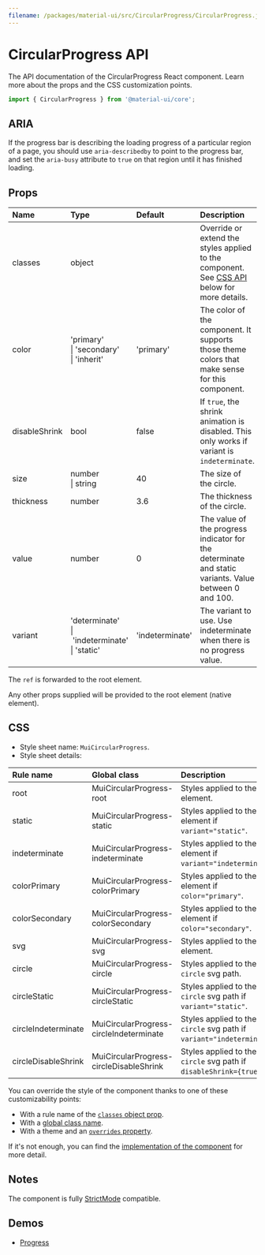 ```yaml
---
filename: /packages/material-ui/src/CircularProgress/CircularProgress.js
---
```


<!--- This documentation is automatically generated, do not try to edit it. -->

# CircularProgress API

<p class="description">The API documentation of the CircularProgress React component. Learn more about the props and the CSS customization points.</p>

```js
import { CircularProgress } from '@material-ui/core';
```

## ARIA

If the progress bar is describing the loading progress of a particular region of a page,
you should use `aria-describedby` to point to the progress bar, and set the `aria-busy`
attribute to `true` on that region until it has finished loading.

## Props

| Name | Type | Default | Description |
|:-----|:-----|:--------|:------------|
| <span class="prop-name">classes</span> | <span class="prop-type">object</span> |  | Override or extend the styles applied to the component. See [CSS API](#css) below for more details. |
| <span class="prop-name">color</span> | <span class="prop-type">'primary'<br>&#124;&nbsp;'secondary'<br>&#124;&nbsp;'inherit'</span> | <span class="prop-default">'primary'</span> | The color of the component. It supports those theme colors that make sense for this component. |
| <span class="prop-name">disableShrink</span> | <span class="prop-type">bool</span> | <span class="prop-default">false</span> | If `true`, the shrink animation is disabled. This only works if variant is `indeterminate`. |
| <span class="prop-name">size</span> | <span class="prop-type">number<br>&#124;&nbsp;string</span> | <span class="prop-default">40</span> | The size of the circle. |
| <span class="prop-name">thickness</span> | <span class="prop-type">number</span> | <span class="prop-default">3.6</span> | The thickness of the circle. |
| <span class="prop-name">value</span> | <span class="prop-type">number</span> | <span class="prop-default">0</span> | The value of the progress indicator for the determinate and static variants. Value between 0 and 100. |
| <span class="prop-name">variant</span> | <span class="prop-type">'determinate'<br>&#124;&nbsp;'indeterminate'<br>&#124;&nbsp;'static'</span> | <span class="prop-default">'indeterminate'</span> | The variant to use. Use indeterminate when there is no progress value. |

The `ref` is forwarded to the root element.

Any other props supplied will be provided to the root element (native element).

## CSS

- Style sheet name: `MuiCircularProgress`.
- Style sheet details:

| Rule name | Global class | Description |
|:-----|:-------------|:------------|
| <span class="prop-name">root</span> | <span class="prop-name">MuiCircularProgress-root</span> | Styles applied to the root element.
| <span class="prop-name">static</span> | <span class="prop-name">MuiCircularProgress-static</span> | Styles applied to the root element if `variant="static"`.
| <span class="prop-name">indeterminate</span> | <span class="prop-name">MuiCircularProgress-indeterminate</span> | Styles applied to the root element if `variant="indeterminate"`.
| <span class="prop-name">colorPrimary</span> | <span class="prop-name">MuiCircularProgress-colorPrimary</span> | Styles applied to the root element if `color="primary"`.
| <span class="prop-name">colorSecondary</span> | <span class="prop-name">MuiCircularProgress-colorSecondary</span> | Styles applied to the root element if `color="secondary"`.
| <span class="prop-name">svg</span> | <span class="prop-name">MuiCircularProgress-svg</span> | Styles applied to the `svg` element.
| <span class="prop-name">circle</span> | <span class="prop-name">MuiCircularProgress-circle</span> | Styles applied to the `circle` svg path.
| <span class="prop-name">circleStatic</span> | <span class="prop-name">MuiCircularProgress-circleStatic</span> | Styles applied to the `circle` svg path if `variant="static"`.
| <span class="prop-name">circleIndeterminate</span> | <span class="prop-name">MuiCircularProgress-circleIndeterminate</span> | Styles applied to the `circle` svg path if `variant="indeterminate"`.
| <span class="prop-name">circleDisableShrink</span> | <span class="prop-name">MuiCircularProgress-circleDisableShrink</span> | Styles applied to the `circle` svg path if `disableShrink={true}`.

You can override the style of the component thanks to one of these customizability points:

- With a rule name of the [`classes` object prop](/customization/components/#overriding-styles-with-classes).
- With a [global class name](/customization/components/#overriding-styles-with-global-class-names).
- With a theme and an [`overrides` property](/customization/globals/#css).

If it's not enough, you can find the [implementation of the component](https://github.com/mui-org/material-ui/blob/master/packages/material-ui/src/CircularProgress/CircularProgress.js) for more detail.

## Notes

The component is fully [StrictMode](https://reactjs.org/docs/strict-mode.html) compatible.

## Demos

- [Progress](/components/progress/)

